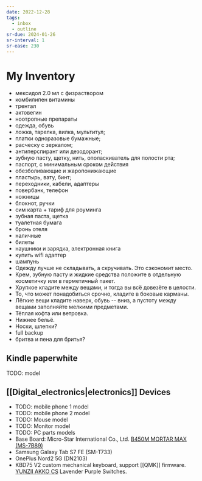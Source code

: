 ```yaml
---
date: 2022-12-28
tags:
  - inbox
  - outline
sr-due: 2024-01-26
sr-interval: 1
sr-ease: 230
---
```


# My Inventory

- мексидол 2.0 мл с физраствором
- комбилипен витамины
- трентал
- актовегин
- ноотропные препараты
- одежда, обувь
- ложка, тарелка, вилка, мультитул;
- платки одноразовые бумажные;
- расческу с зеркалом;
- антиперспирант или дезодорант;
- зубную пасту, щетку, нить, ополаскиватель для полости рта;
- паспорт, с минимальным сроком действия
- обезболивающие и жаропонижающие
- пластырь, вату, бинт;
- переходники, кабели, адаптеры
- повербанк, телефон
- ножницы
- блокнот, ручки
- сим карта + тариф для роуминга
- зубная паста, щетка
- туалетная бумага
- бронь отеля
- наличные
- билеты
- наушники и зарядка, электронная книга
- купить wifi адаптер
- шампунь
- Одежду лучше не складывать, а скручивать. Это сэкономит место.
- Крем, зубную пасту и жидкие средства положите в отдельную косметичку или в
  герметичный пакет.
- Хрупкое кладите между вещами, и тогда вы всё довезёте в целости.
- То, что может понадобиться срочно, кладите в боковые карманы.
- Лёгкие вещи кладите наверх, обувь -- вниз, а пустоту между вещами заполняйте
  мелкими предметами.
- Тёплая кофта или ветровка.
- Нижнее бельё.
- Носки, шлепки?
- full backup
- бритва и пена для бритья?

## Kindle paperwhite

TODO: model

## [[Digital_electronics|electronics]] Devices

- TODO: mobile phone 1 model
- TODO: mobile phone 2 model
- TODO: Mouse model
- TODO: Monitor model
- TODO: PC parts models
- Base Board: Micro-Star International Co., Ltd.
  [B450M MORTAR MAX (MS-7B89)](https://www.msi.com/Motherboard/B450M-MORTAR-MAX/support)
- Samsung Galaxy Tab S7 FE (SM-T733)
- OnePlus Nord2 5G (DN2103)
- KBD75 V2 custom mechanical keyboard, support [[QMK]] firmware.
  [YUNZII AKKO CS](https://www.yunzii.com/products/yunzii-akko-cs-switches-45-pcs)
  Lavender Purple Switches.
